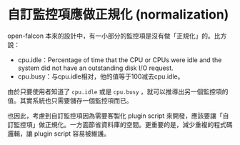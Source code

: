 # 自訂監控項應做正規化 (normalization)

open-falcon 本來的設計中，有一小部分的監控項是沒有做「正規化」的。比方說：
* cpu.idle：Percentage of time that the CPU or CPUs were idle and the system did not have an outstanding disk I/O request.
* cpu.busy：与cpu.idle相对，他的值等于100减去cpu.idle。

由於只要使用者知道了 `cpu.idle` 或是 `cpu.busy` ，就可以推導出另一個監控項的值。其實系統也只需要儲存一個監控項而已。

也因此，考慮到自訂監控項因為需要客製化 plugin script 來開發，應該要讓「自訂監控項」做正規化。一方面節省資料庫的空間。更重要的是，減少重複的程式碼邏輯，讓 plugin script 容易被維護。